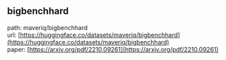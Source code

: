 ## bigbenchhard
path: maveriq/bigbenchhard  
url: [https://huggingface.co/datasets/maveriq/bigbenchhard](https://huggingface.co/datasets/maveriq/bigbenchhard)  
paper: [https://arxiv.org/pdf/2210.09261](https://arxiv.org/pdf/2210.09261)  
